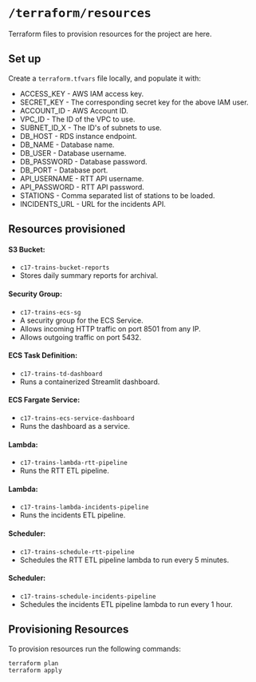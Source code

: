 # `/terraform/resources`

Terraform files to provision resources for the project are here.

## Set up

Create a `terraform.tfvars` file locally, and populate it with:

- ACCESS_KEY - AWS IAM access key.
- SECRET_KEY - The corresponding secret key for the above IAM user.
- ACCOUNT_ID - AWS Account ID.
- VPC_ID - The ID of the VPC to use.
- SUBNET_ID_X - The ID's of subnets to use.
- DB_HOST - RDS instance endpoint.
- DB_NAME - Database name.
- DB_USER - Database username.
- DB_PASSWORD - Database password.
- DB_PORT - Database port.
- API_USERNAME - RTT API username.
- API_PASSWORD - RTT API password.
- STATIONS - Comma separated list of stations to be loaded.
- INCIDENTS_URL - URL for the incidents API.

## Resources provisioned

#### S3 Bucket:
- `c17-trains-bucket-reports`
- Stores daily summary reports for archival.

#### Security Group:
- `c17-trains-ecs-sg`
- A security group for the ECS Service.
- Allows incoming HTTP traffic on port 8501 from any IP.
- Allows outgoing traffic on port 5432. 

#### ECS Task Definition:
- `c17-trains-td-dashboard`
- Runs a containerized Streamlit dashboard.

#### ECS Fargate Service:
- `c17-trains-ecs-service-dashboard`
- Runs the dashboard as a service.

#### Lambda:
- `c17-trains-lambda-rtt-pipeline`
- Runs the RTT ETL pipeline.

#### Lambda:
- `c17-trains-lambda-incidents-pipeline`
- Runs the incidents ETL pipeline.

#### Scheduler:
- `c17-trains-schedule-rtt-pipeline`
- Schedules the RTT ETL pipeline lambda to run every 5 minutes.

#### Scheduler:
- `c17-trains-schedule-incidents-pipeline`
- Schedules the incidents ETL pipeline lambda to run every 1 hour.

## Provisioning Resources

To provision resources run the following commands:

`terraform plan`  
`terraform apply`